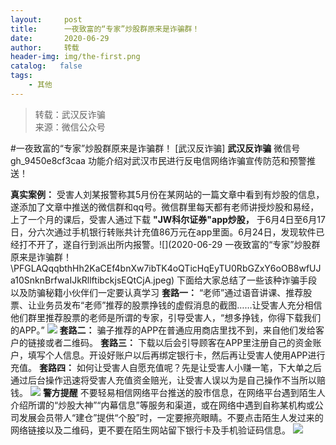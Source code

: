 ```yaml
---
layout:     post
title:      一夜致富的“专家”炒股群原来是诈骗群！
date:       2020-06-29
author:     转载
header-img: img/the-first.png
catalog:   false
tags:
    - 其他
---
```


<blockquote><p>转载：武汉反诈骗<br>
来源：微信公众号</p></blockquote>

#一夜致富的“专家”炒股群原来是诈骗群！
[武汉反诈骗]
**武汉反诈骗**
微信号gh_9450e8cf3caa
功能介绍对武汉市民进行反电信网络诈骗宣传防范和预警推送！

**真实案例：**
受害人刘某报警称其5月份在某网站的一篇文章中看到有炒股的信息，遂添加了文章中推送的微信群和qq号。微信群里每天都有老师讲授炒股和易经，上了一个月的课后，受害人通过下载
**"JW科尔证券"app炒股，**
于6月4日至6月17日，分六次通过手机银行转账共计充值86万元在app里面。6月24日，发现软件已经打不开了，遂自行到派出所内报警。![](2020-06-29
一夜致富的“专家”炒股群原来是诈骗群！\\PFGLAQqqbthHh2KaCEf4bnXw7ibTK4oQTicHqEyTU0RbGZxY6oOB8wfUJa10SnknBrfwaIJkRllftibckjsEQtCjA.jpeg)
下面给大家总结了一些该种诈骗手段以及防骗秘籍小伙伴们一定要认真学习
**套路一：**
“老师”通过语音讲课、推荐股票、让业务员发布“老师”推荐的股票挣钱的虚假消息的截图……让受害人充分相信他们群里推荐股票的老师是所谓的专家，引导受害人，“想多挣钱，你得下载我们的APP。”
![]({{site.baseurl}}/postimg/7Pkeut3JDl2e2avdZHf1HVmcrt3tNtz9SsickDA9TSWshDozNxGl7HleiawaGWqbwj4iaUr5JrpQpMic6joKup7pTA.jpeg)
**套路二：**
骗子推荐的APP在普通应用商店里找不到，来自他们发给客户的链接或者二维码。
**套路三：**
下载以后会引导顾客在APP里注册自己的资金账户，填写个人信息。开设好账户以后再绑定银行卡，然后再让受害人使用APP进行充值。
**套路四：**
如何让受害人自愿充值呢？先是让受害人小赚一笔，下大单之后通过后台操作迅速将受害人充值资金赔光，让受害人误以为是自己操作不当所以赔钱。
![]({{site.baseurl}}/postimg/9nEc6IeTthbDs6Ba533ZibTdrLWg5VKwtZ11FfhSribabdUtV5eptCnZG7o4TNk985v83ZD9xHJk0Diaugbk7K94w.jpeg)
**警方提醒**
不要轻易相信网络平台推送的股市信息，在网络平台遇到陌生人介绍所谓的“炒股大神”“内幕信息”等服务和渠道，或在网络中遇到自称某机构或公司发展会员带人“建仓”提供“个股”时，一定要擦亮眼睛。不要点击陌生人发过来的网络链接以及二维码，更不要在陌生网站留下银行卡及手机验证码信息。
![]({{site.baseurl}}/postimg/8wBAcE4t1v4CTpqpNV6icUwcefKej9avp4hSjNsvRD3DGNfRlickI8ibiaDDLoWAgcASW7icRaEB7qMsrGM36bJEPxA.jpeg)
